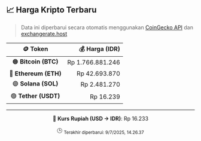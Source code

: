 

<!-- HARGA_KRIPTO -->
## 📈 Harga Kripto Terbaru

> Data ini diperbarui secara otomatis menggunakan [CoinGecko API](https://www.coingecko.com/) dan [exchangerate.host](https://exchangerate.host/)

<div align="center">

| 🪙 Token | 💰 Harga (IDR) |
|:------:|---------------:|
| 🟠 **Bitcoin (BTC)**   | Rp 1.766.881.246 |
| 🔵 **Ethereum (ETH)**  | Rp 42.693.870 |
| 🟣 **Solana (SOL)**    | Rp 2.481.270 |
| 🟢 **Tether (USDT)**   | Rp 16.239 |

---

💱 **Kurs Rupiah (USD → IDR)**: Rp 16.233

🕒 <sub>Terakhir diperbarui: 9/7/2025, 14.26.37</sub>

</div>
<!-- /HARGA_KRIPTO -->